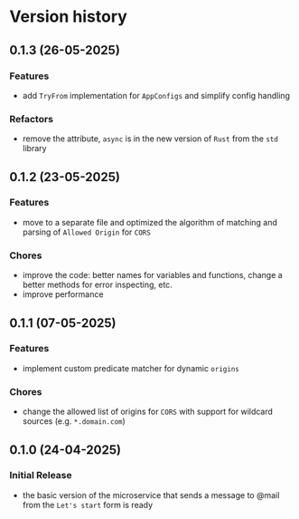 # Version history

## 0.1.3 (26-05-2025)

### Features
- add `TryFrom` implementation for `AppConfigs` and simplify config handling

### Refactors
- remove the attribute, `async` is in the new version of `Rust` from the `std` library

## 0.1.2 (23-05-2025)

### Features
- move to a separate file and optimized the algorithm of matching and parsing of `Allowed Origin` for `CORS`

### Chores
- improve the code: better names for variables and functions, change a better methods for error inspecting, etc.
- improve performance

## 0.1.1 (07-05-2025)

### Features
- implement custom predicate matcher for dynamic `origins`

### Chores
- change the allowed list of origins for `CORS` with support for wildcard sources (e.g. `*.domain.com`)

## 0.1.0 (24-04-2025)

### Initial Release
- the basic version of the microservice that sends a message to @mail from the `Let's start` form is ready